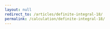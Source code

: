 ```yaml
---
layout: null
redirect_to: /articles/definite-integral-18/
permalink: /calculation/definite-integral-18/
---
```

